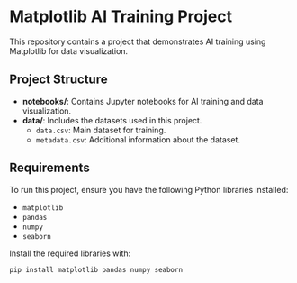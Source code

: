 # Matplotlib AI Training Project

This repository contains a project that demonstrates AI training using Matplotlib for data visualization.

## Project Structure
- **notebooks/**: Contains Jupyter notebooks for AI training and data visualization.
- **data/**: Includes the datasets used in this project.
  - `data.csv`: Main dataset for training.
  - `metadata.csv`: Additional information about the dataset.

## Requirements
To run this project, ensure you have the following Python libraries installed:
- `matplotlib`
- `pandas`
- `numpy`
- `seaborn`

Install the required libraries with:
```bash
pip install matplotlib pandas numpy seaborn
